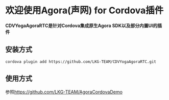 # 欢迎使用Agora(声网) for Cordova插件

**CDVYogaAgoraRTC是针对Cordova集成原生Agora SDK以及部分内置UI的插件**

## 安装方式
 `cordova plugin add https://github.com/LKG-TEAM/CDVYogaAgoraRTC.git`
 
## 使用方式
参照<https://github.com/LKG-TEAM/AgoraCordovaDemo>